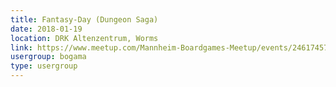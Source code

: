 ```yaml
---
title: Fantasy-Day (Dungeon Saga)
date: 2018-01-19
location: DRK Altenzentrum, Worms
link: https://www.meetup.com/Mannheim-Boardgames-Meetup/events/246174573/
usergroup: bogama
type: usergroup
---
```

